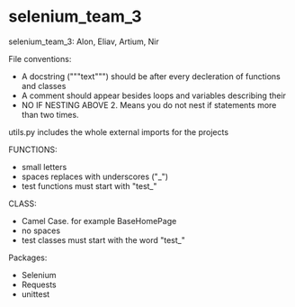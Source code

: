 # selenium_team_3
selenium_team_3: Alon, Eliav, Artium, Nir


File conventions:

* A docstring ("""text""") should be after every decleration of functions and classes
* A comment should appear besides loops and variables describing their
* NO IF NESTING ABOVE 2. Means you do not nest if statements more than two times.

utils.py includes the whole external imports for the projects

FUNCTIONS:
  - small letters
  - spaces replaces with underscores ("_")
  - test functions must start with "test_"
  
CLASS:
  - Camel Case. for example BaseHomePage
  - no spaces
  - test classes must start with the word "test_"
  

Packages:
  - Selenium
  - Requests
  - unittest
